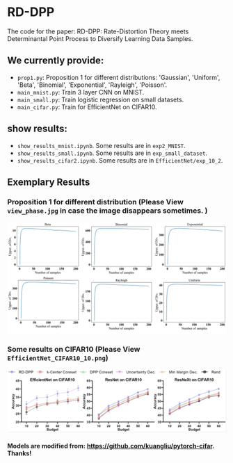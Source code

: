 # RD-DPP
The code for the paper: RD-DPP: Rate-Distortion Theory meets Determinantal Point Process to Diversify Learning Data Samples.

## We currently provide:
- ```prop1.py```: Proposition 1 for different distributions:
'Gaussian', 'Uniform', 'Beta', 'Binomial', 'Exponential', 'Rayleigh', 'Poisson'.
- ```main_mnist.py```: Train 3 layer CNN on MNIST.
- ```main_small.py```: Train logistic regression on small datasets.
- ```main_cifar.py```: Train for EfficientNet on CIFAR10. 


## show results:
- ```show_results_mnist.ipynb```. Some results are in ```exp2_MNIST```.
- ```show_results_small.ipynb```. Some results are in ```exp_small_dataset```.
- ```show_results_cifar2.ipynb```. Some results are in ```EfficientNet/exp_10_2```.


## Exemplary Results
### Proposition 1 for different distribution (Please View ```view_phase.jpg``` in case the image disappears sometimes. )

<div align="center">
	<img src="https://github.com/XiwenChen-Clemson/RD-DPP/blob/main/view_phase.jpg" alt="Editor" width="800">
</div>

### Some results on CIFAR10 (Please View ```EfficientNet_CIFAR10_10.png```)

<div align="center">
	<img src="https://github.com/XiwenChen-Clemson/RD-DPP/blob/main/threenet_result.jpg" alt="Editor" width="800">
</div>





#### Models are modified from: https://github.com/kuangliu/pytorch-cifar. Thanks!



